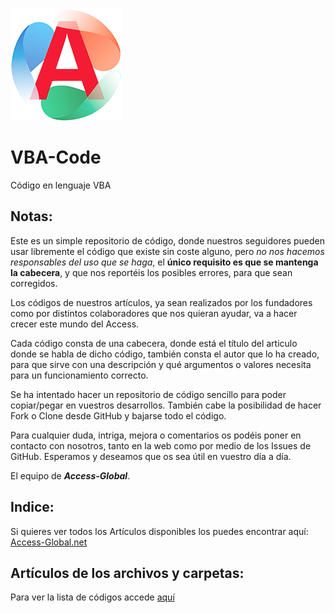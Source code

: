 ![Access-global](blob/main/Images/Logo.png)

# VBA-Code

Código en lenguaje VBA

## Notas:

Este es un simple repositorio de código, donde nuestros seguidores pueden usar libremente el código que existe sin coste alguno, pero _no nos hacemos responsables del uso que se haga_, el **único requisito es que se mantenga la cabecera**, y que nos reportéis los posibles errores, para que sean corregidos. 

Los códigos de nuestros artículos, ya sean realizados por los fundadores como por distintos colaboradores que nos quieran ayudar, va a hacer crecer este mundo del Access.

Cada código consta de una cabecera, donde está el título del articulo donde se habla de dicho código, también consta el autor que lo ha creado, para que sirve con una descripción y qué argumentos o valores necesita para un funcionamiento correcto.

Se ha intentado hacer un repositorio de código sencillo para poder copiar/pegar en vuestros desarrollos. También cabe la posibilidad de hacer Fork o Clone desde GitHub y bajarse todo el código.

Para cualquier duda, intriga, mejora o comentarios os podéis poner en contacto con nosotros, tanto en la web como por medio de los Issues de GitHub.  Esperamos y deseamos que os sea útil en vuestro día a día.


El equipo de **_Access-Global_**.

## Indice:

Si quieres ver todos los Artículos disponibles los puedes encontrar aquí: [Access-Global.net](https://access-global.net/)

## Artículos de los archivos y carpetas:

Para ver la lista de códigos accede [aquí](Index.md)
